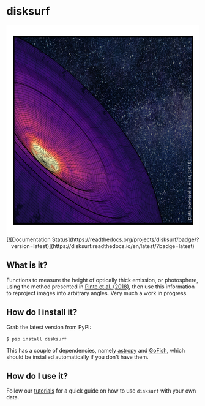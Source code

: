 # disksurf

<p align='center'>
  <img src="HD163296_zeroth.png" width="793" height="549">
  <br>
  [![Documentation Status](https://readthedocs.org/projects/disksurf/badge/?version=latest)](https://disksurf.readthedocs.io/en/latest/?badge=latest)
</p>

## What is it?

Functions to measure the height of optically thick emission, or photosphere, using the method presented in [Pinte et al. (2018)](https://ui.adsabs.harvard.edu/abs/2018A%26A...609A..47P/abstract), then use this information to reproject images into arbitrary angles. Very much a work in progress.

## How do I install it?

Grab the latest version from PyPI:

```
$ pip install disksurf
```

This has a couple of dependencies, namely [astropy](https://github.com/astropy/astropy) and [GoFish](https://github.com/richteague/gofish), which should be installed automatically if you don't have them.

## How do I use it?

Follow our [tutorials](https://disksurf.readthedocs.io/en/latest/tutorials/tutorial_1.html) for a quick guide on how to use `disksurf` with your own data.
